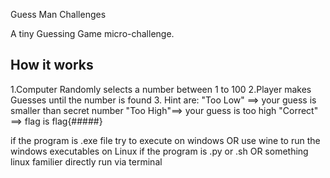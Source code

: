 Guess Man Challenges

A tiny Guessing Game micro-challenge.

## How it works

1.Computer Randomly selects a number between 1 to 100
2.Player makes Guesses until the number is found
3. Hint are:
  "Too Low" ==> your guess is smaller than secret number
  "Too High"==> your guess is too high
  "Correct" ==> flag is flag{#####}

if the program is .exe file try to execute on windows OR use wine to run the windows executables on Linux
if the program is .py or .sh OR something linux familier directly run via terminal
